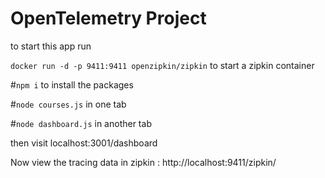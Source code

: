 # OpenTelemetry Project

to start this app run

`docker run -d -p 9411:9411 openzipkin/zipkin`
to start a zipkin container

#`npm i`
to install the packages

#`node courses.js`
in one tab

#`node dashboard.js`
in another tab

then visit localhost:3001/dashboard

Now view the tracing data in zipkin : http://localhost:9411/zipkin/
